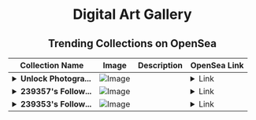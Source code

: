 <div align="center">

# Digital Art Gallery

## Trending Collections on OpenSea

| Collection Name                       | Image                                                                                     | Description                       | OpenSea Link                                                                                          |
|---------------------------------------|-------------------------------------------------------------------------------------------|-----------------------------------|--------------------------------------------------------------------------------------------------------|
| **<details><summary>Unlock Photogra...</summary>Unlock Photographs</details>** | ![Image](https://i.seadn.io/s/raw/files/cb1fc05baf585c101ad251ee76b76930.jpg?w=500&auto=format?w=200&auto=format) |  | <details><summary>Link</summary>[Unlock Photographs](https://opensea.io/collection/unlock-photographs)</details> |
| **<details><summary>239357's Follow...</summary>239357's Follower</details>** | ![Image](https://i.seadn.io/s/raw/files/19f9f090920392cc3650cbdf4361755b.png?w=500&auto=format?w=200&auto=format) |  | <details><summary>Link</summary>[239357's Follower](https://opensea.io/collection/239357-s-follower)</details> |
| **<details><summary>239353's Follow...</summary>239353's Follower</details>** | ![Image](https://i.seadn.io/s/raw/files/19f9f090920392cc3650cbdf4361755b.png?w=500&auto=format?w=200&auto=format) |  | <details><summary>Link</summary>[239353's Follower](https://opensea.io/collection/239353-s-follower)</details> |

</div>